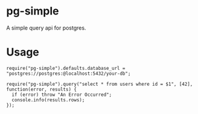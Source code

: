 pg-simple
=========

A simple query api for postgres.

# Usage

    require("pg-simple").defaults.database_url = "postgres://postgres:@localhost:5432/your-db";

    require("pg-simple").query("select * from users where id = $1", [42], function(error, results) {
      if (error) throw "An Error Occurred";
      console.info(results.rows);
    });
